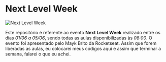 # Next Level Week

![Next Level Week](https://i.ibb.co/C6ZqQK4/20200522-092250.jpg)</center>

Este repositório é referente ao evento **Next Level Week** realizado entre os dias *01/06 a 05/06*, sendo todas as aulas disponibilizadas às *08:00*. O evento foi apresentado pelo Mayk Brito da Rocketseat.
Assim que forem liberadas as aulas, eu colocarei meus códigos aqui e assim que terminar a semana, falarei o que eu achei.
